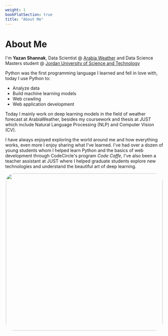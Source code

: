 ```yaml
---
weight: 1
bookFlatSection: true
title: "About Me"
---
```


# About Me

I'm **Yazan Shannak**, Data Scientist @ [Arabia Weather](https://www.arabiaweather.com/) and Data Science Masters student @ [Jordan University of Science and Technology](https://www.just.edu.jo/Pages/Default.aspx)

Python was the first programming language I learned and fell in love with, today I use Python to:

- Analyze data
- Build machine learning models
- Web crawling
- Web application development

Today I mainly work on deep learning models in the field of weather forecast at ArabiaWeather, besides my coursework and thesis at JUST which include Natural Language Processing (NLP) and Computer Vision (CV).

I have always enjoyed exploring the world around me and how everything works, even more I enjoy sharing what I've learned. I've had over a dozen of young students whom I helped learn Python and the basics of web development through CodeCircle's program _Code Caffe_, I've also been a teacher assistant at JUST where I helped graduate students explore new technologies and understand the beautiful art of deep learning.

<div style="display:flex; justify-content:center;">
    <img src="/yazan.jpeg" width="500px" style="border-radius:5%">
</div>
